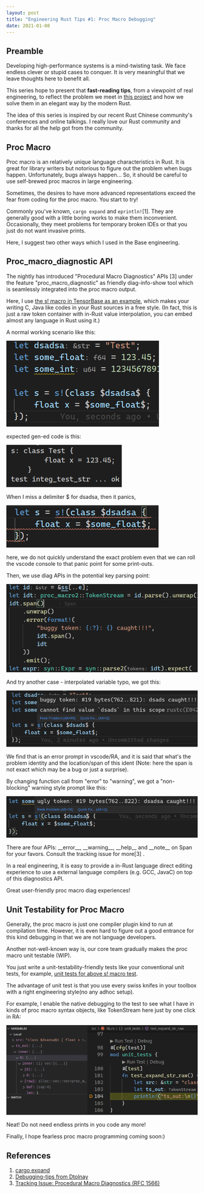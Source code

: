 ```yaml
---
layout: post
title: "Engineering Rust Tips #1: Proc Macro Debugging"
date: 2021-01-08
---
```


## Preamble
Developing high-performance systems is a mind-twisting task. We face endless clever or stupid cases to conquer. It is very meaningful that we leave thoughts here to benefit all.

This series hope to present that **fast-reading tips**, from a viewpoint of real engineering, to reflect the problem we meet in [this project](https://tensorbase.io/) and how we solve them in an elegant way by the modern Rust.

The idea of this series is inspired by our recent Rust Chinese community's conferences and online talkings. I really love our Rust community and thanks for all the help got from the community.


## Proc Macro
Proc macro is an relatively unique language characteristics in Rust. It is great for library writers but notorious to figure out the problem when bugs happen. Unfortunately, bugs always happen... So, it should be careful to use self-brewed proc macros in large engineering.

Sometimes, the desires to have more advanced representations exceed the fear from coding for the proc macro. You start to try!

Commonly you've known, ```cargo expand``` and ```eprintln!```[1]. They are generally good with a little boring works to make them inconvenient. Occasionally, they meet problems for temporary broken IDEs or that you just do not want invasive prints.

Here, I suggest two other ways which I used in the Base engineering.

## Proc_macro_diagnostic API

The nightly has introduced "Procedural Macro Diagnostics" APIs [3] under the feature "proc_macro_diagnostic" as friendly diag-info-show tool which is seamlessly integrated into the proc macro output.

Here, I use [the s! macro in TensorBase as an example](https://github.com/tensorbase/tensorbase/blob/812ade62dec267652cc21373bb5efddda9097925/crates/base/tests/proc_macro_tests.rs#L35), which makes your writing C, Java like codes in your Rust sources in a free style. (In fact, this is just a raw token container with in-Rust value interpolation, you can embed almost any language in Rust using it.)

A normal working scenario like this:

<div>
<img class="center_img" src="/img/eng_rust_tips_1/ok_java_code_in_rust.png"/>
</div>
<p/>
expected gen-ed code is this:

<div>
<img class="center_img" src="/img/eng_rust_tips_1/ok_test_output.png"/>
</div>
<p/>
When I miss a delimiter $ for dsadsa, then it panics,

<div>
<img class="center_img" src="/img/eng_rust_tips_1/panic_java_in_rust.png"/>
</div>
<p/>
here, we do not quickly understand the exact problem even that we can roll the vscode console to that panic point for some print-outs.

Then, we use diag APIs in the potential key parsing point:

<div>
<img class="center_img_wider" src="/img/eng_rust_tips_1/use_pm_diag.png"/>
</div>
<p/>

And try another case - interpolated variable typo, we got this:
<p></p>
<div>
<img class="center_img_wider" src="/img/eng_rust_tips_1/proc_macro_diags_err_lite.png"/>
</div>
<p/>
We find that is an error prompt in vscode/RA, and it is said that what's the problem identity and the location/span of this ident (Note: here the span is not exact which may be a bug or just a surprise).

By changing function call from "error" to "warning", we got a "non-blocking" warning style prompt like this:
<p></p>
<div>
<img class="center_img_wider" src="/img/eng_rust_tips_1/proc_macro_diags_warn_lite.png"/>
</div>
<p/>
There are four APIs: __error__, __warning__, __help__ and __note__ on Span for your favors. Consult the tracking issue for more[3] .

In a real engineering, it is easy to provide a in-Rust language direct editing experience to use a external language compilers (e.g. GCC, JavaC) on top of this diagnostics API.

Great user-friendly proc macro diag experiences!


## Unit Testability for Proc Macro

Generally, the proc macro is just one compiler plugin kind to run at compilation time. However, it is even hard to figure out a good entrance for this kind debugging in that we are not language developers.

Another not-well-known way is, our core team gradually makes the proc macro unit testable (WIP). 

You just write a unit-testability-friendly tests like your conventional unit tests, for example, [unit tests for above s! macro test](https://github.com/tensorbase/tensorbase/blob/812ade62dec267652cc21373bb5efddda9097925/crates/base/proc_macro/src/lib.rs#L101).

The advantage of unit test is that you use every swiss knifes in your toolbox with a right engineering style(no any adhoc setup). 

For example, I enable the native debugging to the test to see what I have in kinds of proc macro syntax objects, like TokenStream here just by one click in RA:

<div>
<img class="center_img_wider" src="/img/eng_rust_tips_1/proc_marco_unit_test.png"/>
</div>
<p/>
Neat! Do not need endless prints in you code any more!

Finally, I hope fearless proc macro programming coming soon:)


## References
1. [cargo expand](https://github.com/dtolnay/cargo-expand)
2. [Debugging-tips from Dtolnay](https://github.com/dtolnay/proc-macro-workshop#debugging-tips)
3. [Tracking Issue: Procedural Macro Diagnostics (RFC 1566)](https://github.com/rust-lang/rust/issues/54140)